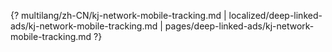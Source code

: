 {? multilang/zh-CN/kj-network-mobile-tracking.md | localized/deep-linked-ads/kj-network-mobile-tracking.md | pages/deep-linked-ads/kj-network-mobile-tracking.md ?}
